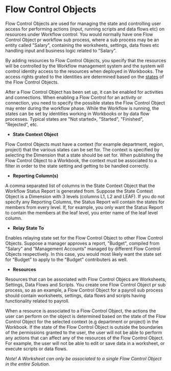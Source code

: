 
# Flow Control Objects

Flow Control Objects are used for managing the state and controlling user access for performing actions (input, running scripts and data flows etc) on resources under Workflow control. You would normally have one Flow Control Object pr workflow sub process, where a sub process may be an entity called "Salary", containing the worksheets, settings, data flows etc handling input and business logic related to "Salary".

By adding resources to Flow Control Objects, you specify that the resources will be controlled by the Workflow management system and the system will control identity access to the resources when deployed in Workbooks. The access rights grated to the identities are determined based on the [states](processflow/flowcontrolconfig.md) of the Flow Control Objects.

After a Flow Control Object has been set up, it can be enabled for activities and connections. When enabling a Flow Control for an activity or connection, you need to specify the possible states the Flow Control Object may enter during the workflow phase. While the Workflow is running, the states can be set by identities working in Workbooks or by data flow processes. Typical states are "Not started», "Started", "Finished", "Rejected", etc.

*	**State Context Object**

 Flow Control Objects must have a context (for example department, region, project) that the various states can be set for. The context is specified by selecting the Dimension that a state should be set for. When publishing the Flow Control Object to a Workbook, the context must be associated to a filter in order to the state setting and getting to be handled correctly.

*	**Reporting Column(s)**

 A comma separated list of columns in the State Context Object that the Workflow Status Report is generated from.
 Suppose the State Context Object is a Dimension with 3 levels (columns L1, L2 and LEAF). If you do not specify any Reporting Columns, the Status Report will contain the states for members from every level. If, for example, you only want the Status Report to contain the members at the leaf level, you enter name of the leaf level column.

*	**Relay State To**

 Enables relaying state set for the Flow Control Object to other Flow Control Objects.
 Suppose a manager approves a report, "Budget", compiled from "Salary" and "Management Accounts" managed by different Flow Control Objects respectively. In this case, you would most likely want the state set for "Budget" to apply to the "Budget" contributers as well.

*	**Resources**

 Resources that can be associated with Flow Control Objecs are Worksheets, Settings, Data Flows and Scripts. You create one Flow Control Object pr sub process, so as an example, a Flow Control Object for a payroll sub process should contain worksheets, settings, data flows and scripts having functionality related to payroll. 

When a resource is associated to a Flow Control Object, the actions the user can perform on the object is determined based on the state of the Flow Control Object for the selected context (e.g department or project) in the Workbook. 
If the state of the Flow Control Object is outside the boundaries of the permissions granted to the user, the user will not be able to perform any actions that can affect any of the resources of the Flow Control Object. For example, the user will not be able to edit or save data in a worksheet, or execute scripts or data flows.

*Note! A Worksheet can only be associated to a single Flow Control Object in the entire Solution.*

